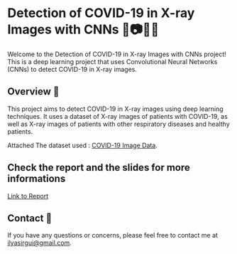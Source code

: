 # Detection of COVID-19 in X-ray Images with CNNs 🦠📷🧑‍💻

Welcome to the Detection of COVID-19 in X-ray Images with CNNs project! This is a deep learning project that uses Convolutional Neural Networks (CNNs) to detect COVID-19 in X-ray images.

## Overview 📝

This project aims to detect COVID-19 in X-ray images using deep learning techniques. It uses a dataset of X-ray images of patients with COVID-19, as well as X-ray images of patients with other respiratory diseases and healthy patients. 

Attached The dataset used :  [COVID-19 Image Data](https://github.com/Daeels/Detection-of-COVID-19-in-X-ray-images-with-CNNs/tree/main/dataset).

## Check the report and the slides for more informations 
[Link to Report](https://github.com/Daeels/Detection-of-COVID-19-in-X-ray-images-with-CNNs/blob/main/CNN__Tuning__Covid_19.pdf)


## Contact 📧
If you have any questions or concerns, please feel free to contact me at [ilyasirgui@gmail.com](mailto:ilyasirgui@gmail.com).



